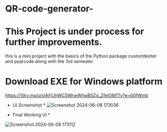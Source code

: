 # QR-code-generator-
# This Project is under process for further improvements. #


this is a mini project with the basics of the Python package customtkinter and pyqrcode along with the 3rd semester.
# Download EXE for Windows platform #
https://1drv.ms/u/s!Ah1JhWCSWrwWhwB5Zg_ZfeIOM1Ty?e=b0fWmb

* UI Screenshot *
![Screenshot 2024-06-08 173036](https://github.com/ankit-tejwan/QR-code-generator/assets/77053184/8697d011-5afd-4f17-a703-24c7fbbb16f8)






* Final Working UI *


![Screenshot 2024-06-08 173112](https://github.com/ankit-tejwan/QR-code-generator/assets/77053184/e735cf5d-4208-498f-b287-c906996fe7e4)
